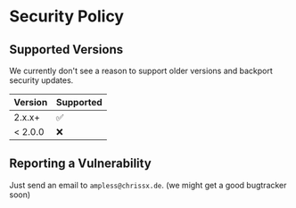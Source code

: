 # Security Policy

## Supported Versions

We currently don't see a reason to support older versions and backport
security updates.

| Version | Supported          |
| ------- | ------------------ |
| 2.x.x+  | :white_check_mark: |
| < 2.0.0 | :x:                |

## Reporting a Vulnerability

Just send an email to `ampless@chrissx.de`.
(we might get a good bugtracker soon)
